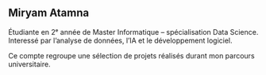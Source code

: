 ## Miryam Atamna

Étudiante en 2ᵉ année de Master Informatique – spécialisation Data Science. 
Interessé par l’analyse de données, l’IA et le développement logiciel.  

Ce compte regroupe une sélection de projets réalisés durant mon parcours universitaire.

